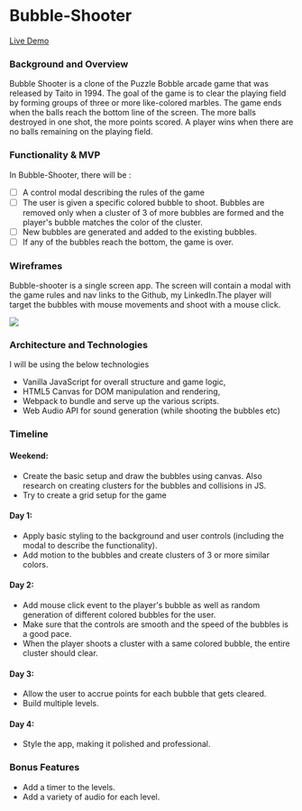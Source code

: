 # Bubble-Shooter

[Live Demo](https://github.com/archhere)

### Background and Overview

 Bubble Shooter is a clone of the Puzzle Bobble arcade game that was released by Taito in 1994. The goal of the game is to clear the playing field by forming groups of three or more like-colored marbles. The game ends when the balls reach the bottom line of the screen. The more balls destroyed in one shot, the more points scored. A player wins when there are no balls remaining on the playing field.
 
### Functionality & MVP

In Bubble-Shooter, there will be :
 
 - [ ] A control modal describing the rules of the game
 - [ ] The user is given a specific colored bubble to shoot. Bubbles are removed only when a cluster of 3 of more bubbles are formed and the player's bubble matches the color of the cluster. 
 - [ ] New bubbles are generated and added to the existing bubbles.
 - [ ] If any of the bubbles reach the bottom, the game is over.
 
 ### Wireframes
 
 Bubble-shooter is a single screen app. The screen will contain a modal with the game rules and nav links to the Github, my LinkedIn.The player will target the bubbles with mouse movements and shoot with a mouse click. 
 
 ![](https://res.cloudinary.com/archhere/image/upload/v1529284039/Screen_Shot_2018-06-17_at_6.04.02_PM.png)
 
 ### Architecture and Technologies
 
 I will be using the below technologies

 * Vanilla JavaScript for overall structure and game logic,
 * HTML5 Canvas for DOM manipulation and rendering,
 * Webpack to bundle and serve up the various scripts.
 * Web Audio API for sound generation (while shooting the bubbles etc)

### Timeline
  
  #### Weekend:

 * Create the basic setup and draw the bubbles using canvas. Also research on creating clusters for the bubbles and collisions in JS. 
 * Try to create a grid setup for the game

  #### Day 1:

 * Apply basic styling to the background and user controls (including the modal to describe the functionality). 
 * Add motion to the bubbles and create clusters of 3 or more similar colors.


  #### Day 2:

 * Add mouse click event to the player's bubble as well as random generation of different colored bubbles for the user.
 * Make sure that the controls are smooth and the speed of the bubbles is a good pace. 
 * When the player shoots a cluster with a same colored bubble, the entire cluster should clear.


  #### Day 3:

 * Allow the user to accrue points for each bubble that gets cleared.
 * Build multiple levels.


  #### Day 4:

 * Style the app, making it polished and professional. 

 ### Bonus Features
 
 * Add a timer to the levels.
 * Add a variety of audio for each level.

